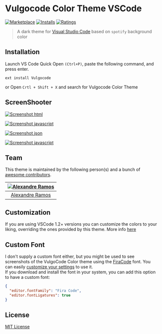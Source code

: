 # Vulgocode Color Theme VSCode

[![Marketplace](https://vsmarketplacebadge.apphb.com/version/alexandreramos.vulgocode-color-theme.svg)](https://marketplace.visualstudio.com/items/alexandreramos.vulgocode-color-theme) [![Installs](https://vsmarketplacebadge.apphb.com/installs-short/alexandreramos.vulgocode-color-theme.svg)](https://marketplace.visualstudio.com/items/alexandreramos.vulgocode-color-theme) [![Ratings](https://vsmarketplacebadge.apphb.com/rating-short/alexandreramos.vulgocode-color-theme.svg)](https://marketplace.visualstudio.com/items/alexandreramos.vulgocode-color-theme)

> A dark theme for [Visual Studio Code](http://code.visualstudio.com) based on `spotify` background color

## Installation

Launch VS Code Quick Open `(Ctrl+P)`, paste the following command, and press enter.

```
ext install Vulgocode
```

or Open `Crtl + Shift + X` and search for Vulgocode Color Theme

## ScreenShooter

[![Screenshot html](https://i.imgur.com/tpjF1iK.png)](https://i.imgur.com/tpjF1iK.png)

[![Screenshot javascript](https://imgur.com/dkP2mRml.png)](https://imgur.com/dkP2mRml.png)

[![Screenshot json](https://i.imgur.com/Ns0vPjj.png)](https://i.imgur.com/Ns0vPjj.png)

[![Screenshot javascript](https://i.imgur.com/7Bglkox.png)](https://i.imgur.com/7Bglkox.png)

## Team

This theme is maintained by the following person(s) and a bunch of [awesome contributors](/graphs/contributors).

| [![Alexandre Ramos](https://avatars3.githubusercontent.com/u/34720135?s=70&v=4)](http://github.com/alexandrerstos) |
| :----------------------------------------------------------------------------------------------------------------: |
|                              [Alexandre Ramos](https://github.com/alexandreramosdev)                               |

## Customization

If you are using VSCode 1.2+ versions you can customize the colors to your liking, overriding the ones provided by this theme. More info [here](https://code.visualstudio.com/docs/getstarted/themes#_customizing-a-color-theme)

## Custom Font

I don't supply a custom font either, but you might be used to see screenshots of the VulgoCode Color theme using the [FiraCode](https://github.com/tonsky/FiraCode) font. You can easily [customize your settings](https://code.visualstudio.com/docs/getstarted/settings) to use it.  
If you download and install the font in your system, you can add this option to have a custom font:

```json
{
  "editor.fontFamily": "Fira Code",
  "editor.fontLigatures": true
}
```

## License

[MIT License](./LICENSE)
